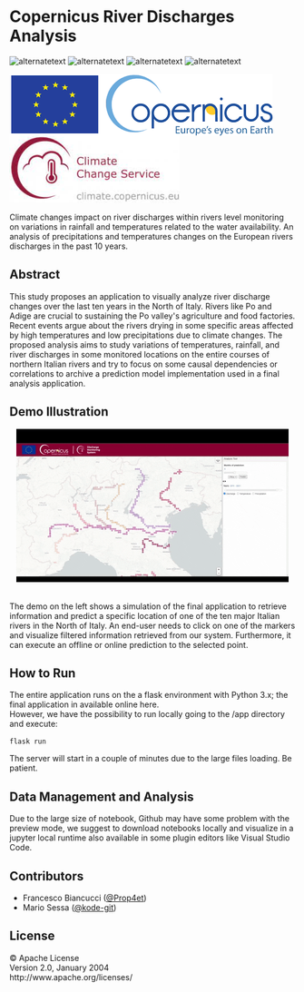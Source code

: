 # Copernicus River Discharges Analysis
<p>
  <img src="https://img.shields.io/static/v1?label=build&message=passing&color=%3CCOLOR%3E" alt="alternatetext">
  <img src="https://img.shields.io/badge/version-1.0%20-red" alt="alternatetext">
	<img src="https://img.shields.io/badge/state-production-orange" alt="alternatetext">
  <img src="https://img.shields.io/badge/python-3.9.13-blue" alt="alternatetext">
</p>

<img align="center" src="/src/copernicus-logo.png"> <img align="center"  src="/src/cds-logo.jpeg"><br><br>
Climate changes impact on river discharges within rivers level monitoring on variations in rainfall and temperatures related to the water availability. An analysis of precipitations and temperatures changes on the European rivers discharges in the past 10 years.

## Abstract 
This study proposes an application to visually analyze river discharge changes over the last ten years in the North of Italy. Rivers like Po and Adige are crucial to sustaining the Po valley's agriculture and food factories. Recent events argue about the rivers drying in some specific areas affected by high temperatures and low precipitations due to climate changes. The proposed analysis aims to study variations of temperatures, rainfall, and river discharges in some monitored locations on the entire courses of northern Italian rivers and try to focus on some causal dependencies or correlations to archive a prediction model implementation used in a final analysis application. 

## Demo Illustration
<p align="center">
<img  width="480" height="270" src="demo.gif">
</p><br>
The demo on the left shows a simulation of the final application to retrieve information and predict a specific location of one of the ten major Italian rivers in the North of Italy. An end-user needs to click on one of the markers and visualize filtered information retrieved from our system. Furthermore, it can execute an offline or online prediction to the selected point.

## How to Run
The entire application runs on the a flask environment with Python 3.x; the final application in available online here. <br>
However, we have the possibility to run locally going to the /app directory and execute:
```
flask run
```
The server will start in a couple of minutes due to the large files loading. Be patient.

## Data Management and Analysis
Due to the large size of notebook, Github may have some problem with the preview mode, we suggest to download notebooks locally and visualize in a jupyter local runtime also available in some plugin editors like Visual Studio Code. 

## Contributors
- Francesco Biancucci (<a href="https://github.com/Prop4et">@Prop4et</a>)
- Mario Sessa (<a href="https://github.com/kode-git">@kode-git</a>)

## License
<p align="left">
© Apache License <br>
Version 2.0, January 2004  <br>
http://www.apache.org/licenses/  <br>
</p>
